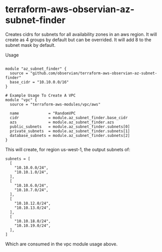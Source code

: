 # terraform-aws-observian-az-subnet-finder
Creates cidrs for subnets for all availability zones in an aws region. It will create as 4 groups by default but can be overrided. It will add 8 to the subnet mask by default. 

Usage
```hcl

module "az_subnet_finder" {
  source = "github.com/observian/terraform-aws-observian-az-subnet-finder"
  base_cidr = "10.10.0.0/16"
}

# Example Usage To Create A VPC
module "vpc" {
  source = "terraform-aws-modules/vpc/aws"

  name             = "RandomVPC
  cidr             = module.az_subnet_finder.base_cidr
  azs              = module.az_subnet_finder.azs
  public_subnets   = module.az_subnet_finder.subnets[0]
  private_subnets  = module.az_subnet_finder.subnets[1]
  database_subnets = module.az_subnet_finder.subnets[2]
}
```

This will create, for region us-west-1, the output subnets of:
```
subnets = [
  [
    "10.10.0.0/24",
    "10.10.1.0/24",
  ],
  [
    "10.10.6.0/24",
    "10.10.7.0/24",
  ],
  [
    "10.10.12.0/24",
    "10.10.13.0/24",
  ],
  [
    "10.10.18.0/24",
    "10.10.19.0/24",
  ],
]
```

Which are consumed in the vpc module usage above.